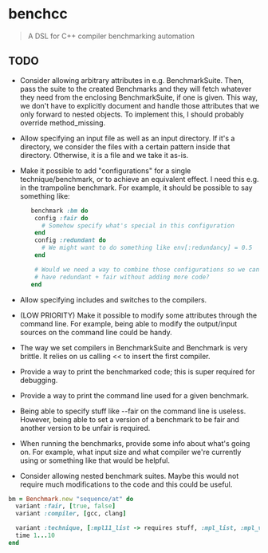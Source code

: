 # benchcc

> A DSL for C++ compiler benchmarking automation


## TODO
- Consider allowing arbitrary attributes in e.g. BenchmarkSuite. Then, pass
  the suite to the created Benchmarks and they will fetch whatever they
  need from the enclosing BenchmarkSuite, if one is given. This way, we
  don't have to explicitly document and handle those attributes that we
  only forward to nested objects. To implement this, I should probably
  override method_missing.

- Allow specifying an input file as well as an input directory. If it's a
  directory, we consider the files with a certain pattern inside that
  directory. Otherwise, it is a file and we take it as-is.

- Make it possible to add "configurations" for a single technique/benchmark,
  or to achieve an equivalent effect. I need this e.g. in the trampoline
  benchmark. For example, it should be possible to say something like:
  ```ruby
     benchmark :bm do
      config :fair do
        # Somehow specify what's special in this configuration
      end
      config :redundant do
        # We might want to do something like env[:redundancy] = 0.5
      end

      # Would we need a way to combine those configurations so we can
      # have redundant + fair without adding more code?
     end
  ```

- Allow specifying includes and switches to the compilers.

- (LOW PRIORITY) Make it possible to modify some attributes through
  the command line. For example, being able to modify the output/input
  sources on the command line could be handy.

- The way we set compilers in BenchmarkSuite and Benchmark is very brittle.
  It relies on us calling << to insert the first compiler.

- Provide a way to print the benchmarked code; this is super required for
  debugging.

- Provide a way to print the command line used for a given benchmark.

- Being able to specify stuff like --fair on the command line is useless.
  However, being able to set a version of a benchmark to be fair and another
  version to be unfair is required.

- When running the benchmarks, provide some info about what's going on. For
  example, what input size and what compiler we're currently using or
  something like that would be helpful.

- Consider allowing nested benchmark suites. Maybe this would not require much
  modifications to the code and this could be useful.

```ruby
bm = Benchmark.new "sequence/at" do
  variant :fair, [true, false]
  variant :compiler, [gcc, clang]

  variant :technique, [:mpl11_list -> requires stuff, :mpl_list, :mpl_vector]
  time 1...10
end
```
